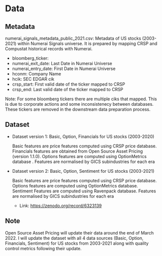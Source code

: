 # Data 

## Metadata

numerai_signals_metadata_public_2021.csv: Metadata of US stocks (2003-2021) within Numerai Signals universe. 
It is prepared by mapping CRSP and Compustat historical records with Numerai.

  - bloomberg_ticker:
  - numerai_exit_date: Last Date in Numerai Universe 
  - numerai_entry_date: First Date in Numerai Universe 
  - hconm: Company Name
  - hcik: SEC EDGAR cik
  - crsp_start: First valid date of the ticker mapped to CRSP
  - crsp_end: Last valid date of the ticker mapped to CRSP

Note: For some bloomberg tickers there are multiple ciks that mapped. This is due to corporate actions and some inconsistenecy between databases. 
These tickers are removed in the downstream data preparation process.


## Dataset 
    
- Dataset version 1: Basic, Option, Financials for US stocks (2003-2020)
  
  Basic features are price features computed using CRSP price database. Financials features are obtained from Open Source Asset Pricing (version 1.1.0). 
  Options features are computed using OptionMetrics database . 
  Features are normalised by GICS subindustries for each era 
  
- Dataset version 2: Basic, Option, Sentiment for US stocks (2003-2021)
  
  Basic features are price features computed using CRSP price database. 
  Options features are computed using OptionMetrics database. Sentiment Features are computed using Ravenpack database. 
  Features are normalised by GICS subindustries for each era   
  

  - Link: https://zenodo.org/record/6323139
    
## Note 

Open Source Asset Pricing will update their data around the end of March 2022. I will update the dataset with all 4 data sources (Basic, Option, Financials, Sentiment) for US stocks from 2003-2021 along with quality control metrics following their update. 
